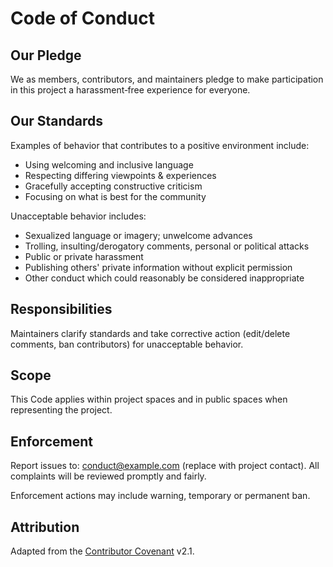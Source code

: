 # Code of Conduct

## Our Pledge
We as members, contributors, and maintainers pledge to make participation in this project a harassment‑free experience for everyone.

## Our Standards
Examples of behavior that contributes to a positive environment include:
* Using welcoming and inclusive language
* Respecting differing viewpoints & experiences
* Gracefully accepting constructive criticism
* Focusing on what is best for the community

Unacceptable behavior includes:
* Sexualized language or imagery; unwelcome advances
* Trolling, insulting/derogatory comments, personal or political attacks
* Public or private harassment
* Publishing others' private information without explicit permission
* Other conduct which could reasonably be considered inappropriate

## Responsibilities
Maintainers clarify standards and take corrective action (edit/delete comments, ban contributors) for unacceptable behavior.

## Scope
This Code applies within project spaces and in public spaces when representing the project.

## Enforcement
Report issues to: conduct@example.com (replace with project contact). All complaints will be reviewed promptly and fairly.

Enforcement actions may include warning, temporary or permanent ban.

## Attribution
Adapted from the [Contributor Covenant](https://www.contributor-covenant.org/) v2.1.
